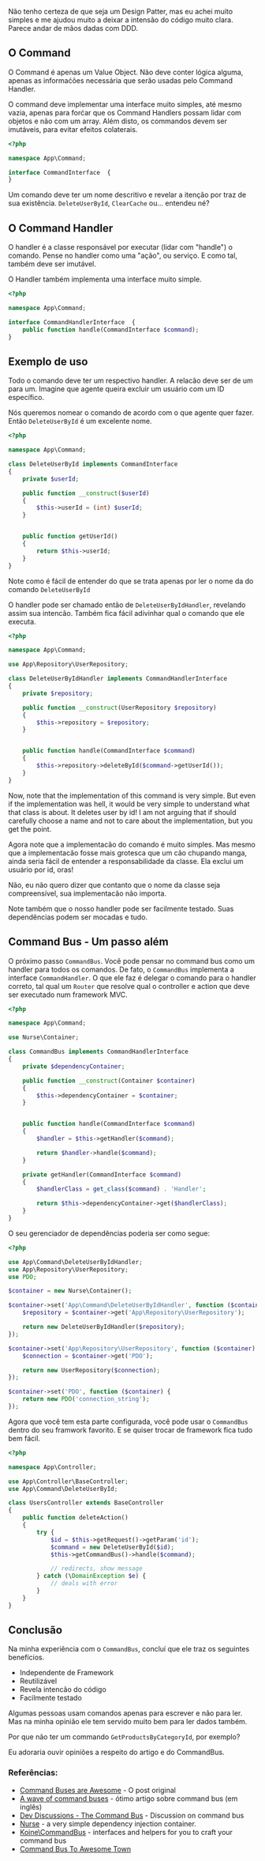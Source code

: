 Não tenho certeza de que seja um Design Patter, mas eu achei muito simples e me ajudou
muito a deixar a intensão do código muito clara. Parece andar de mãos dadas com
DDD.

## O Command

O Command é apenas um Value Object. Não deve conter lógica alguma, apenas as informaćões
necessária que serão usadas pelo Command Handler.

O command deve implementar uma interface muito simples, até mesmo vazia, apenas
para forćar que os Command Handlers possam lidar com objetos e não com um array.
Além disto, os commandos devem ser imutáveis, para evitar efeitos colaterais.

```php
<?php

namespace App\Command;

interface CommandInterface  {
}
```

Um comando deve ter um nome descritivo e revelar a itenção por traz de sua existência.
```DeleteUserById```, ```ClearCache``` ou... entendeu né?

## O Command Handler

O handler é a classe responsável por executar (lidar com "handle") o comando.
Pense no handler como uma "ação", ou serviço. E como tal, também deve ser imutável.

O Handler também implementa uma interface muito simple.

```php
<?php

namespace App\Command;

interface CommandHandlerInterface  {
    public function handle(CommandInterface $command);
}
```

## Exemplo de uso

Todo o comando deve ter um respectivo handler. A relacão deve ser de um para um.
Imagine que agente queira excluir um usuário com um ID específico.

Nós queremos nomear o comando de acordo com o que agente quer fazer. Então
```DeleteUserById``` é um excelente nome.

```php
<?php

namespace App\Command;

class DeleteUserById implements CommandInterface
{
    private $userId;

    public function __construct($userId)
    {
        $this->userId = (int) $userId;
    }


    public function getUserId()
    {
        return $this->userId;
    }
}
```

Note como é fácil de entender do que se trata apenas por ler o nome da do comando ```DeleteUserById```

O handler pode ser chamado então de ```DeleteUserByIdHandler```, revelando
assim sua intencão. Também fica fácil adivinhar qual o comando que ele executa.

```php
<?php

namespace App\Command;

use App\Repository\UserRepository;

class DeleteUserByIdHandler implements CommandHandlerInterface
{
    private $repository;

    public function __construct(UserRepository $repository)
    {
        $this->repository = $repository;
    }


    public function handle(CommandInterface $command)
    {
        $this->repository->deleteById($command->getUserId());
    }
}
```

Now, note that the implementation of this command is very simple. But even if
the implementation was hell, it would be very simple to understand what that
class is about. It deletes user by id! I am not arguing that if should
carefully choose a name and not to care about the implementation, but you get
the point.

Agora note que a implementacão do comando é muito simples. Mas mesmo que a
implementacão fosse mais grotesca que um cão chupando manga, ainda seria fácil
de entender a responsabilidade da classe. Ela exclui um usuário por id, oras!

Não, eu não quero dizer que contanto que o nome da classe seja compreensível, sua
implementacão não importa.

Note também que o nosso handler pode ser facilmente testado. Suas dependências
podem ser mocadas e tudo.

## Command Bus - Um passo além

O próximo passo `CommandBus`. Você pode pensar no command bus como um handler
para todos os comandos. De fato, o ```CommandBus``` implementa a interface ```CommandHandler```.
O que ele faz é delegar o comando para o handler correto, tal qual um ```Router```
que resolve qual o controller e action que deve ser executado num framework MVC.

```php
<?php

namespace App\Command;

use Nurse\Container;

class CommandBus implements CommandHandlerInterface
{
    private $dependencyContainer;

    public function __construct(Container $container)
    {
        $this->dependencyContainer = $container;
    }


    public function handle(CommandInterface $command)
    {
        $handler = $this->getHandler($command);

        return $handler->handle($command);
    }

    private getHandler(CommandInterface $command)
    {
        $handlerClass = get_class($command) . 'Handler';

        return $this->dependencyContainer->get($handlerClass);
    }
}
```

O seu gerenciador de dependências poderia ser como segue:


```php
<?php

use App\Command\DeleteUserByIdHandler;
use App\Repository\UserRepository;
use PDO;

$container = new Nurse\Container();

$container->set('App\Command\DeleteUserByIdHandler', function ($container) {
    $repository = $container->get('App\Repository\UserRepository');

    return new DeleteUserByIdHandler($repository);
});

$container->set('App\Repository\UserRepository', function ($container) {
    $connection = $container->get('PDO');

    return new UserRepository($connection);
});

$container->set('PDO', function ($container) {
    return new PDO('connection_string');
});
```

Agora que você tem esta parte configurada, você pode usar o ```CommandBus```
dentro do seu framwork favorito. E se quiser trocar de framework fica tudo bem fácil.

```php
<?php

namespace App\Controller;

use App\Controller\BaseController;
use App\Command\DeleteUserById;

class UsersController extends BaseController
{
    public function deleteAction()
    {
        try {
            $id = $this->getRequest()->getParam('id');
            $command = new DeleteUserById($id);
            $this->getCommandBus()->handle($command);

            // redirects, show message
        } catch (\DomainException $e) {
            // deals with error
        }
    }
}
```


## Conclusão

Na minha experiência com o ```CommandBus```, concluí que ele traz os seguintes benefícios.

- Independente de Framework
- Reutilizável
- Revela intencão do código
- Facilmente testado

Algumas pessoas usam comandos apenas para escrever e não para ler. Mas na minha
opinião ele tem servido muito bem para ler dados também.

Por que não ter um commando `GetProductsByCategoryId`, por exemplo?

Eu adoraria ouvir opiniões a respeito do artigo e do CommandBus.

### Referências:

- [Command Buses are Awesome](http://mjacobus.github.io/2015/06/17/command-buses-are-awesome.html) - O post original
- [A wave of command buses](http://php-and-symfony.matthiasnoback.nl/2015/01/a-wave-of-command-buses/) - ótimo artigo sobre command bus (em inglês)
- [Dev Discussions - The Command Bus](https://www.youtube.com/watch?v=fbSYZFZCFS0) - Discussion on command bus
- [Nurse](https://github.com/mjacobus/nurse) - a very simple dependency injection container.
- [Koine\CommandBus](https://github.com/koinephp/CommandBus) - interfaces and helpers for you to craft your command bus
- [Command Bus To Awesome Town](http://de.slideshare.net/rosstuck/command-bus-to-awesome-town)

